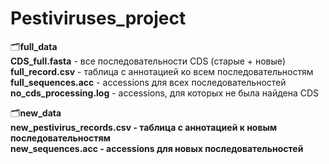 # Pestiviruses_project
🗂<strong>full_data</strong>\
<strong>CDS_full.fasta</strong> - все последовательности CDS (старые + новые)\
<strong>full_record.csv</strong> - таблица с аннотацией ко всем последовательностям\
<strong>full_sequences.acc</strong> - accessions для всех последовательностей\
<strong>no_cds_processing.log</strong> - accessions, для которых не была найдена CDS

🗂<strong>new_data\
<strong>new_pestivirus_records.csv</strong> - таблица с аннотацией к новым последовательностям\
<strong>new_sequences.acc</strong> - accessions для новых последовательностей
